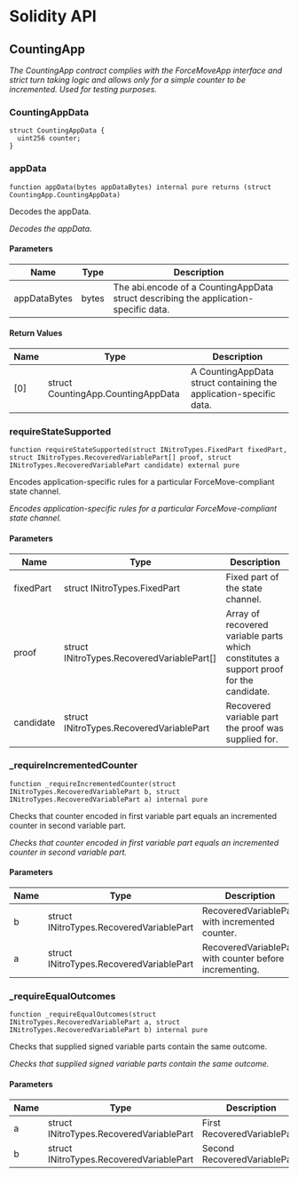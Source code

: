 # Solidity API

## CountingApp

_The CountingApp contract complies with the ForceMoveApp interface and strict turn taking logic and allows only for a simple counter to be incremented. Used for testing purposes._

### CountingAppData

```solidity
struct CountingAppData {
  uint256 counter;
}
```

### appData

```solidity
function appData(bytes appDataBytes) internal pure returns (struct CountingApp.CountingAppData)
```

Decodes the appData.

_Decodes the appData._

#### Parameters

| Name | Type | Description |
| ---- | ---- | ----------- |
| appDataBytes | bytes | The abi.encode of a CountingAppData struct describing the application-specific data. |

#### Return Values

| Name | Type | Description |
| ---- | ---- | ----------- |
| [0] | struct CountingApp.CountingAppData | A CountingAppData struct containing the application-specific data. |

### requireStateSupported

```solidity
function requireStateSupported(struct INitroTypes.FixedPart fixedPart, struct INitroTypes.RecoveredVariablePart[] proof, struct INitroTypes.RecoveredVariablePart candidate) external pure
```

Encodes application-specific rules for a particular ForceMove-compliant state channel.

_Encodes application-specific rules for a particular ForceMove-compliant state channel._

#### Parameters

| Name | Type | Description |
| ---- | ---- | ----------- |
| fixedPart | struct INitroTypes.FixedPart | Fixed part of the state channel. |
| proof | struct INitroTypes.RecoveredVariablePart[] | Array of recovered variable parts which constitutes a support proof for the candidate. |
| candidate | struct INitroTypes.RecoveredVariablePart | Recovered variable part the proof was supplied for. |

### _requireIncrementedCounter

```solidity
function _requireIncrementedCounter(struct INitroTypes.RecoveredVariablePart b, struct INitroTypes.RecoveredVariablePart a) internal pure
```

Checks that counter encoded in first variable part equals an incremented counter in second variable part.

_Checks that counter encoded in first variable part equals an incremented counter in second variable part._

#### Parameters

| Name | Type | Description |
| ---- | ---- | ----------- |
| b | struct INitroTypes.RecoveredVariablePart | RecoveredVariablePart with incremented counter. |
| a | struct INitroTypes.RecoveredVariablePart | RecoveredVariablePart with counter before incrementing. |

### _requireEqualOutcomes

```solidity
function _requireEqualOutcomes(struct INitroTypes.RecoveredVariablePart a, struct INitroTypes.RecoveredVariablePart b) internal pure
```

Checks that supplied signed variable parts contain the same outcome.

_Checks that supplied signed variable parts contain the same outcome._

#### Parameters

| Name | Type | Description |
| ---- | ---- | ----------- |
| a | struct INitroTypes.RecoveredVariablePart | First RecoveredVariablePart. |
| b | struct INitroTypes.RecoveredVariablePart | Second RecoveredVariablePart. |

